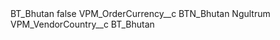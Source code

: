 <?xml version="1.0" encoding="UTF-8"?>
<CustomMetadata xmlns="http://soap.sforce.com/2006/04/metadata" xmlns:xsi="http://www.w3.org/2001/XMLSchema-instance" xmlns:xsd="http://www.w3.org/2001/XMLSchema">
    <label>BT_Bhutan</label>
    <protected>false</protected>
    <values>
        <field>VPM_OrderCurrency__c</field>
        <value xsi:type="xsd:string">BTN_Bhutan Ngultrum</value>
    </values>
    <values>
        <field>VPM_VendorCountry__c</field>
        <value xsi:type="xsd:string">BT_Bhutan</value>
    </values>
</CustomMetadata>
